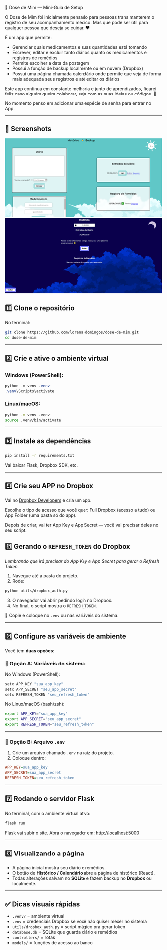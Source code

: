 💊 Dose de Mim — Mini-Guia de Setup

O Dose de Mim foi inicialmente pensado para pessoas trans manterem o registro de seu acompanhamento médico. Mas que pode ser útil para qualquer pessoa que deseja se cuidar. ❤

É um app que permite:
- Gerenciar quais medicamentos e suas quantidades está tomando
- Escrever, editar e excluir tanto diários quanto os medicamentos e registros de remédios
- Permite escolher a data da postagem
- Possui a função de backup localmente ou em nuvem (Dropbox)
- Possui uma página chamada calendário onde permite que veja de forma mais adequada seus registros e até editar os diários

Este app continua em constante melhoria e junto de aprendizados, ficarei feliz caso alguém queira colaborar, seja com as suas ideias ou códigos. 🥰

No momento penso em adicionar uma espécie de senha para entrar no App.

---

## 🤳 Screenshots

![img.png](screenshots/img.png)
![img-2.png](screenshots/img-2.png)


## 1️⃣ Clone o repositório

No terminal:

```bash
git clone https://github.com/lorena-domingos/dose-de-mim.git
cd dose-de-mim
```

---

## 2️⃣ Crie e ative o ambiente virtual

### Windows (PowerShell):

```powershell
python -m venv .venv
.venv\Scripts\activate
```

### Linux/macOS:

```bash
python -m venv .venv
source .venv/bin/activate
```

---

## 3️⃣ Instale as dependências

```bash
pip install -r requirements.txt
```
Vai baixar Flask, Dropbox SDK, etc.

---

## 4️⃣ Crie seu APP no Dropbox

Vai no [Dropbox Developers](https://www.dropbox.com/developers/apps) e cria um app.

Escolhe o tipo de acesso que você quer: Full Dropbox (acesso a tudo) ou App Folder (uma pasta só do app).

Depois de criar, vai ter App Key e App Secret — você vai precisar deles no seu script.

## 5️⃣ Gerando o `REFRESH_TOKEN` do Dropbox

_Lembrando que irá precisar do App Key e App Secret para gerar o Refresh Token._

1. Navegue até a pasta do projeto.
2. Rode:

```bash
python utils/dropbox_auth.py
```

3. O navegador vai abrir pedindo login no Dropbox.
4. No final, o script mostra o `REFRESH_TOKEN`.

🔑 Copie e coloque no `.env` ou nas variáveis do sistema.

---

## 6️⃣ Configure as variáveis de ambiente

Você tem **duas opções**:

### 🔹 Opção A: Variáveis do sistema

No Windows (PowerShell):

```powershell
setx APP_KEY "sua_app_key"
setx APP_SECRET "seu_app_secret"
setx REFRESH_TOKEN "seu_refresh_token"
```

No Linux/macOS (bash/zsh):

```bash
export APP_KEY="sua_app_key"
export APP_SECRET="seu_app_secret"
export REFRESH_TOKEN="seu_refresh_token"
```

---

### 🔹 Opção B: Arquivo `.env`

1. Crie um arquivo chamado `.env` na raiz do projeto.
2. Coloque dentro:

```ini
APP_KEY=sua_app_key
APP_SECRET=sua_app_secret
REFRESH_TOKEN=seu_refresh_token
```

---



## 7️⃣ Rodando o servidor Flask

No terminal, com o ambiente virtual ativo:

```bash
flask run
```

Flask vai subir o site. Abra o navegador em: [http://localhost:5000](http://localhost:5000)

---

## 8️⃣ Visualizando a página

* A página inicial mostra seu diário e remédios.
* O botão de **Histórico / Calendário** abre a página de histórico (React).
* Todas alterações salvam no **SQLite** e fazem backup no **Dropbox** ou localmente.
---

## ✅ Dicas visuais rápidas

* `.venv/` = ambiente virtual
* `.env` = credenciais Dropbox se você não quiser mexer no sistema
* `utils/dropbox_auth.py` = script mágico pra gerar token
* `database.db` = SQLite que guarda diário e remédios
* `controllers/` = rotas
* `models/` = funções de acesso ao banco

